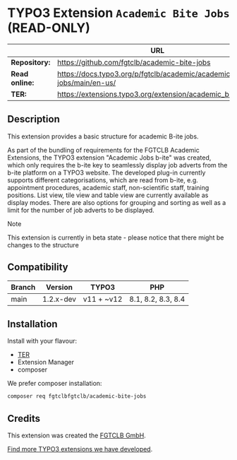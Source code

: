 # TYPO3 Extension `Academic Bite Jobs` (READ-ONLY)

|                  | URL                                                                     |
|------------------|-------------------------------------------------------------------------|
| **Repository:**  | https://github.com/fgtclb/academic-bite-jobs                            |
| **Read online:** | https://docs.typo3.org/p/fgtclb/academic/academic-bite-jobs/main/en-us/ |
| **TER:**         | https://extensions.typo3.org/extension/academic_bite_jobs/              |

## Description

This extension provides a basic structure for academic B-ite jobs.

As part of the bundling of requirements for the FGTCLB Academic Extensions, the TYPO3 extension "Academic Jobs b-ite"
was created, which only requires the b-ite key to seamlessly display job adverts from the b-ite platform on a TYPO3
website. The developed plug-in currently supports different categorisations, which are read from b-ite, e.g. appointment
procedures, academic staff, non-scientific staff, training positions. List view, tile view and table view are currently
available as display modes. There are also options for grouping and sorting as well as a limit for the number of job
adverts to be displayed.

> [!NOTE]
> This extension is currently in beta state - please notice that there might be changes to the structure

## Compatibility

| Branch | Version   | TYPO3      | PHP                |
|--------|-----------|------------|--------------------|
| main   | 1.2.x-dev | v11 + ~v12 | 8.1, 8.2, 8.3, 8.4 |


## Installation

Install with your flavour:

* [TER](https://extensions.typo3.org/extension/academic_bite_jobs/)
* Extension Manager
* composer

We prefer composer installation:
```bash
composer req fgtclbfgtclb/academic-bite-jobs
```

## Credits

This extension was created the [FGTCLB GmbH](https://www.fgtclb.com/).

[Find more TYPO3 extensions we have developed](https://github.com/fgtclb/).
